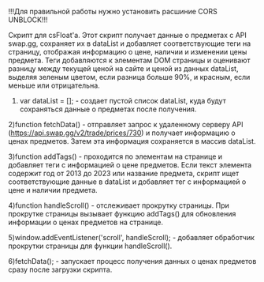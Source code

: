 !!!Для правильной работы нужно установить расшиние CORS UNBLOCK!!!

Скрипт для csFloat'a. Этот скрипт получает данные о предметах с API swap.gg, сохраняет их в dataList и добавляет соответствующие теги на страницу, отображая информацию о цене, наличии и изменении цены предмета. Теги добавляются к элементам DOM страницы и оценивают разницу между текущей ценой на сайте и ценой из данных dataList, выделяя зеленым цветом, если разница больше 90%, и красным, если меньше или отрицательна.

1) var dataList = []; - создает пустой список dataList, куда будут сохраняться данные о предметах после получения.

2)function fetchData() - отправляет запрос к удаленному серверу API (https://api.swap.gg/v2/trade/prices/730) и получает информацию о ценах предметов. Затем эта информация сохраняется в массив dataList.

3)function addTags() - проходится по элементам на странице и добавляет теги с информацией о цене предметов. Если текст элемента содержит год от 2013 до 2023 или название предмета, скрипт ищет соответствующие данные в dataList и добавляет тег с информацией о цене и наличии предмета.

4)function handleScroll() - отслеживает прокрутку страницы. При прокрутке страницы вызывает функцию addTags() для обновления информации о ценах предметов на странице.

5)window.addEventListener('scroll', handleScroll); - добавляет обработчик прокрутки страницы для функции handleScroll().

6)fetchData(); - запускает процесс получения данных о ценах предметов сразу после загрузки скрипта.

